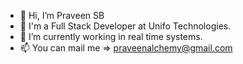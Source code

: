 - 👋 Hi, I’m Praveen SB
- 👀 I'm a Full Stack Developer at Unifo Technologies.
- 🌱 I’m currently working in real time systems.
- 📫 You can mail me => praveenalchemy@gmail.com 


